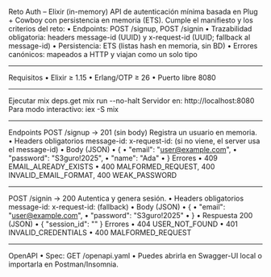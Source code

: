 Reto Auth – Elixir (in-memory)
API de autenticación mínima basada en Plug + Cowboy con persistencia en memoria (ETS).
Cumple el manifiesto y los criterios del reto:
•	Endpoints: POST /signup, POST /signin
•	Trazabilidad obligatoria: headers message-id (UUID) y x-request-id (UUID; fallback al message-id)
•	Persistencia: ETS (listas hash en memoria, sin BD)
•	Errores canónicos: mapeados a HTTP y viajan como un solo tipo
________________________________________
Requisitos
•	Elixir ≥ 1.15
•	Erlang/OTP ≥ 26
•	Puerto libre 8080
________________________________________
Ejecutar
mix deps.get
mix run --no-halt
Servidor en: http://localhost:8080
Para modo interactivo: iex -S mix
________________________________________
Endpoints
POST /signup → 201 (sin body)
Registra un usuario en memoria.
•	Headers obligatorios
message-id: <uuid>
x-request-id: <uuid> (si no viene, el server usa el message-id)
•	Body (JSON)
•	{
•	  "email": "user@example.com",
•	  "password": "S3guro!2025",
•	  "name": "Ada"
•	}
Errores
•	409 EMAIL_ALREADY_EXISTS
•	400 MALFORMED_REQUEST, 400 INVALID_EMAIL_FORMAT, 400 WEAK_PASSWORD
________________________________________
POST /signin → 200
Autentica y genera sesión.
•	Headers obligatorios
message-id: <uuid>
x-request-id: <uuid> (fallback)
•	Body (JSON)
•	{
•	  "email": "user@example.com",
•	  "password": "S3guro!2025"
•	}
•	Respuesta 200 (JSON)
•	{ "session_id": "<uuid>" }
Errores
•	404 USER_NOT_FOUND
•	401 INVALID_CREDENTIALS
•	400 MALFORMED_REQUEST
________________________________________
OpenAPI
•	Spec: GET /openapi.yaml
•	Puedes abrirla en Swagger-UI local o importarla en Postman/Insomnia.

